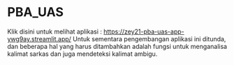 # PBA_UAS
Klik disini untuk melihat aplikasi :
https://zey21-pba-uas-app-ywg9ay.streamlit.app/
Untuk sementara pengembangan aplikasi ini ditunda, dan beberapa hal yang harus ditambahkan adalah fungsi untuk menganalisa kalimat sarkas dan juga mendeteksi kalimat ambigu.

